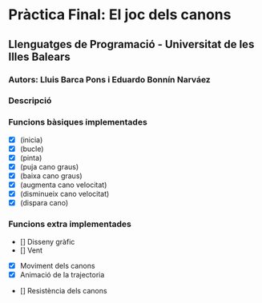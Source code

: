 # Pràctica Final: El joc dels canons

## Llenguatges de Programació - Universitat de les Illes Balears

### Autors: Lluis Barca Pons i Eduardo Bonnín Narváez

### Descripció

### Funcions bàsiques implementades

- [x] (inicia)
- [x] (bucle)
- [x] (pinta)
- [x] (puja cano graus)
- [x] (baixa cano graus)
- [x] (augmenta cano velocitat)
- [x] (disminueix cano velocitat)
- [x] (dispara cano)

### Funcions extra implementades

- [] Disseny gràfic
- [] Vent
- [x] Moviment dels canons
- [x] Animació de la trajectoria
- [] Resistència dels canons
